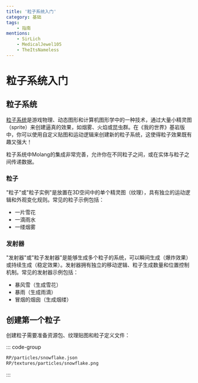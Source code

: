 ```yaml
---
title: '粒子系统入门'
category: 基础
tags:
    - 指南
mentions:
    - SirLich
    - MedicalJewel105
    - TheItsNameless
---
```


# 粒子系统入门

<!--@include: @/wiki/bedrock-wiki-mirror.md-->

## 粒子系统

[粒子系统](https://www.wikiwand.com/en/Particle_system)是游戏物理、动态图形和计算机图形学中的一种技术，通过大量小精灵图（sprite）来创建逼真的效果，如烟雾、火焰或昆虫群。在《我的世界》基岩版中，你可以使用自定义贴图和运动逻辑来创建新的粒子系统，这使得粒子效果既有趣又强大！

粒子系统中Molang的集成非常完善，允许你在不同粒子之间，或在实体与粒子之间传递数据。

### 粒子

"粒子"或"粒子实例"是放置在3D空间中的单个精灵图（纹理），具有独立的运动逻辑和外观变化规则。常见的粒子示例包括：

-   一片雪花
-   一滴雨水
-   一缕烟雾

### 发射器

"发射器"或"粒子发射器"是能够生成多个粒子的系统，可以瞬间生成（爆炸效果）或持续生成（稳定效果）。发射器拥有独立的移动逻辑、粒子生成数量和位置控制机制。常见的发射器示例包括：

-   暴风雪（生成雪花）
-   暴雨（生成雨滴）
-   冒烟的烟囱（生成烟缕）

## 创建第一个粒子

创建粒子需要准备资源包、纹理贴图和粒子定义文件：

::: code-group
```txt [文件结构]
RP/particles/snowflake.json
RP/textures/particles/snowflake.png
```
:::